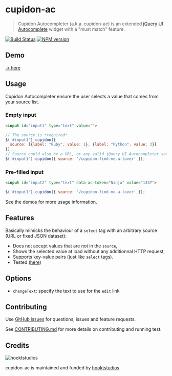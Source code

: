 # cupidon-ac

> Cupidon Autocompleter (a.k.a. cupidon-ac) is an extended
[jQuery UI Autocomplete](http://jqueryui.com/autocomplete/)
widget with a "must match" feature.

[![Build Status](https://travis-ci.org/hooktstudios/cupidon-ac.png?branch=master)](https://travis-ci.org/hooktstudios/cupidon-ac)
[![NPM version](https://badge.fury.io/js/cupidon-ac.png)](https://npmjs.org/package/cupidon-ac)

## Demo
[→ here](http://hooktstudios.github.com/cupidon-ac/examples.html)

## Usage

Cupidon Autocompleter ensure the user selects a value that comes from your source list.

### Empty input
```html
<input id="input1" type="text" value="">
```

```javascript
// The source is *required*
$('#input1').cupidon({
  source: [{label: "Ruby", value: 1}, {label: "Python", value: 3}]
});
// Source could also be a URL, or any valid jQuery UI Autocompleter source
$('#input1').cupidon({ source: '/cupidon-find-me-a-lover' });
```

### Pre-filled input
```html
<input id="input2" type="text" data-ac-token="Ninja" value="1337">
```

```javascript
$('#input1').cupidon({ source: '/cupidon-find-me-a-lover' });
```

See the demos for more usage information.

## Features

Basically mimicks the behaviour of a `select` tag with an arbitrary source
(URL or fixed JSON dataset):
* Does not accept values that are not in the `source`,
* Shows the selected value at load without any additionnal HTTP request,
* Supports key-value pairs (just like `select` tags).
* Tested ([here](http://hooktstudios.github.com/cupidon-ac/test.html))

## Options
* `changeText`: specify the text to use for the `edit` link

## Contributing
Use [GitHub issues](https://github.com/hooktstudios/cupidon-ac/issues) for questions, issues and feature requests.

See [CONTRIBUTING.md](https://github.com/hooktstudios/cupidon-ac/blob/master/CONTRIBUTING.md) for more details on contributing and running test.

## Credits
![hooktstudios](http://hooktstudios.com/logo.png)

cupidon-ac is maintained and funded by [hooktstudios](http://github.com/hooktstudios)